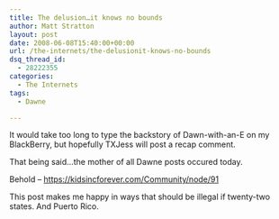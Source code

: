 ```yaml
---
title: The delusion…it knows no bounds
author: Matt Stratton
layout: post
date: 2008-06-08T15:40:00+00:00
url: /the-internets/the-delusionit-knows-no-bounds
dsq_thread_id:
  - 28222355
categories:
  - The Internets
tags:
  - Dawne

---
```

It would take too long to type the backstory of Dawn-with-an-E on my BlackBerry, but hopefully TXJess will post a recap comment.

That being said&#8230;the mother of all Dawne posts occured today.

Behold &#8211; https://kidsincforever.com/Community/node/91

This post makes me happy in ways that should be illegal if twenty-two states. And Puerto Rico.